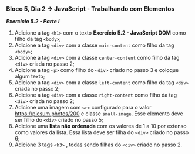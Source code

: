 ### Bloco 5, Dia 2 -> JavaScript - Trabalhando com Elementos

_**Exercício 5.2 - Parte I**_

 1. Adicione a tag `<h1>` com o texto **Exercício 5.2 - JavaScript DOM** como filho da tag `<body>`;
 2. Adicione a tag `<div>` com a classe `main-content` como filho da tag `<body>`;
 3. Adicione a tag `<div>` com a classe `center-content` como filho da tag `<div>` criada no passo 2;
 4. Adicione a tag `<p>` como filho do `<div>` criado no passo 3 e coloque algum texto;
 5. Adicione a tag `<div>` com a classe `left-content` como filho da tag `<div>` criada no passo 2;
 6. Adicione a tag `<div>` com a classe `right-content` como filho da tag `<div>` criada no passo 2;
 7. Adicione uma imagem com `src` configurado para o valor https://picsum.photos/200 e classe `small-image`. Esse elemento deve ser filho do `<div>` criado no passo 5;
 8. Adicione uma **lista não ordenada** com os valores de 1 a 10 por extenso como valores da lista. Essa lista deve ser filha do `<div>` criado no passo 6;
 9. Adicione 3 tags `<h3>` , todas sendo filhas do `<div>` criado no passo 2.

